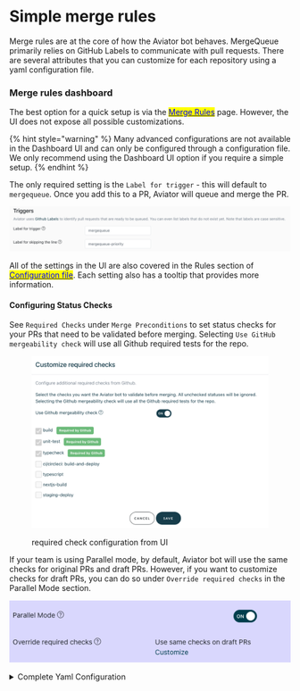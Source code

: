 # Simple merge rules

Merge rules are at the core of how the Aviator bot behaves. MergeQueue primarily relies on GitHub Labels to communicate with pull requests. There are several attributes that you can customize for each repository using a yaml configuration file.

### Merge rules dashboard

The best option for a quick setup is via the [<mark style="color:blue;">Merge Rules</mark>](https://app.aviator.co/github/rules) page. However, the UI does not expose all possible customizations.

{% hint style="warning" %}
Many advanced configurations are not available in the Dashboard UI and can only be configured through a configuration file. We only recommend using the Dashboard UI option if you require a simple setup.
{% endhint %}

The only required setting is the `Label for trigger` -  this will default to `mergequeue`. Once you add this to a PR, Aviator will queue and merge the PR.

![Label for trigger is the only required setting.](<../.gitbook/assets/Screen Shot 2022-05-23 at 5.43.35 PM.png>)

All of the settings in the UI are also covered in the Rules section of [<mark style="color:blue;">Configuration file</mark>](configuration-file.md). Each setting also has a tooltip that provides more information.

#### Configuring Status Checks

See `Required Checks` under `Merge Preconditions` to set status checks for your PRs that need to be validated before merging. Selecting `Use GitHub mergeability check` will use all Github required tests for the repo.

<figure><img src="../.gitbook/assets/Screen Shot 2022-12-29 at 9.14.58 AM.png" alt=""><figcaption><p>required check configuration from UI</p></figcaption></figure>

If your team is using Parallel mode, by default, Aviator bot will use the same checks for original PRs and draft PRs. However, if you want to customize checks for draft PRs, you can do so under `Override required checks` in the Parallel Mode section.

![Override required checks for draft PRs.](<../.gitbook/assets/Screen Shot 2022-07-13 at 4.37.18 PM.png>)

<details>

<summary>Complete Yaml Configuration</summary>

```yaml
version: 1.0.0
merge_rules:
  labels:
    trigger: "label_name"
    skip_line: "skip_line"
    merge_failed: "blocked"
    skip_delete_branch: "do-not-delete"
  update_latest: true
  delete_branch: false
  use_rebase: false
  publish_status_check: true
  base_branches:
    - master
    - /release-*/
  enable_comments: true
  ci_timeout_mins: 60
  require_all_checks_pass: false
  preconditions:
    validations:
    - name: missing JIRA ticket in PR title
      match:
        type: title
        regex:
        - -\s\[[^\]]*\]
        - ()
    - name: validation_body
      match:
        type: body
        regex:
        - -\s\[[^\]]*\]
    number_of_approvals: 1
    required_checks:
      - check_1
      - "check 2"
      - name: conditional_check
        acceptable_statuses:
          - skipped
          - success
    use_github_mergeability: true
    conversation_resolution_required: false
  merge_mode:
    type: "parallel"
    parallel_mode:
      use_affected_targets: false
      use_fast_forwarding: false
      max_parallel_builds: 10
      max_requeue_attempts: 3
      stuck_pr_label: "label"
      stuck_pr_timeout_mins: 90
      block_parallel_builds_label: "block_batch"
      check_mergeability_to_queue: false
      override_required_checks:
        - "check 1"
        - check_2
        - name: conditional_check
        acceptable_statuses:
          - cancelled
          - success
      batch_size: 1
      batch_max_wait_minutes: 0
      require_all_draft_checks_pass: false
  auto_update:
    enabled: false
    label: "auto_update"
    max_runs_for_update: 10
  merge_commit:
    use_title_and_body: true
    cut_body_before: "----"
    cut_body_after: "+++"
    apply_title_regexes:
      - pattern: "AVTR-"
        replace: "AVTR_"
      - pattern: "MQ-BOT"
        replace: "MQ BOT"
  merge_strategy:
    name: "squash"
    override_labels:
      squash: "mq-squash"
      rebase: "mq-rebase"
      merge: "mq-merge"
```

</details>
